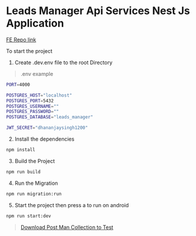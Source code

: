 # Leads Manager Api Services Nest Js Application
[FE Repo link](https://github.com/dhananjaysr26/leads-manager-app)


To start the project
1. Create .dev.env file to the root Directory
>.env example

```bash
PORT=4000

POSTGRES_HOST="localhost"
POSTGRES_PORT=5432
POSTGRES_USERNAME=""
POSTGRES_PASSWORD=""
POSTGRES_DATABASE="leads_manager"

JWT_SECRET="dhananjaysingh1200"
```
2. Install the dependencies
```bash
npm install
```
3. Build the Project
```bash
npm run build
```
4. Run the Migration
```bash
npm run migration:run
```
5. Start the project then press a to run on android
```bash
npm run start:dev
```

>[Download Post Man Collection to Test](https://github.com/dhananjaysr26/leads-manager/blob/main/__DOCS/Leads-Manager.postman_collection.json)
